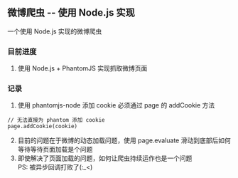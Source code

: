 ## 微博爬虫 -- 使用 Node.js 实现  
一个使用 Node.js 实现的微博爬虫  
### 目前进度  
1. 使用 Node.js + PhantomJS 实现抓取微博页面  

### 记录  
1. 使用 phantomjs-node 添加 cookie 必须通过 page 的 addCookie 方法  
```  
// 无法直接为 phantom 添加 cookie    
page.addCookie(cookie)  
```  
2. 目前的问题在于微博的动态加载问题，使用 page.evaluate 滑动到底部后如何等待等待页面加载是个问题  
3. 即使解决了页面加载的问题，如何让爬虫持续运作也是一个问题  
PS: 被异步回调打败了(:_<)  